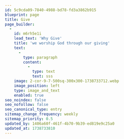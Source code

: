 ```yaml
---
id: 5c9cda09-7840-4988-bd78-fd3a3862b915
blueprint: page
title: Give
page_builder:
  -
    id: m6rh5e1i
    lead_text: 'Why Give'
    title: 'we worship God through our giving'
    text:
      -
        type: paragraph
        content:
          -
            type: text
            text: sss
    image: 2-cor-9-7-500sq-300x300-1738733712.webp
    image_position: left
    type: image_and_text
    enabled: true
seo_noindex: false
seo_nofollow: false
seo_canonical_type: entry
sitemap_change_frequency: weekly
sitemap_priority: 0.5
updated_by: 1406a60f-461f-4b70-9b39-ed819e9c25a0
updated_at: 1738733810
---
```

